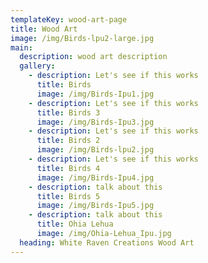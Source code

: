 ```yaml
---
templateKey: wood-art-page
title: Wood Art
image: /img/Birds-lpu2-large.jpg
main:
  description: wood art description
  gallery:
    - description: Let's see if this works
      title: Birds
      image: /img/Birds-Ipu1.jpg
    - description: Let's see if this works
      title: Birds 3
      image: /img/Birds-Ipu3.jpg
    - description: Let's see if this works
      title: Birds 2
      image: /img/Birds-lpu2.jpg
    - description: Let's see if this works
      title: Birds 4
      image: /img/Birds-Ipu4.jpg
    - description: talk about this
      title: Birds 5
      image: /img/Birds-Ipu5.jpg
    - description: talk about this
      title: Ohia Lehua
      image: /img/Ohia-Lehua_Ipu.jpg
  heading: White Raven Creations Wood Art
---
```

